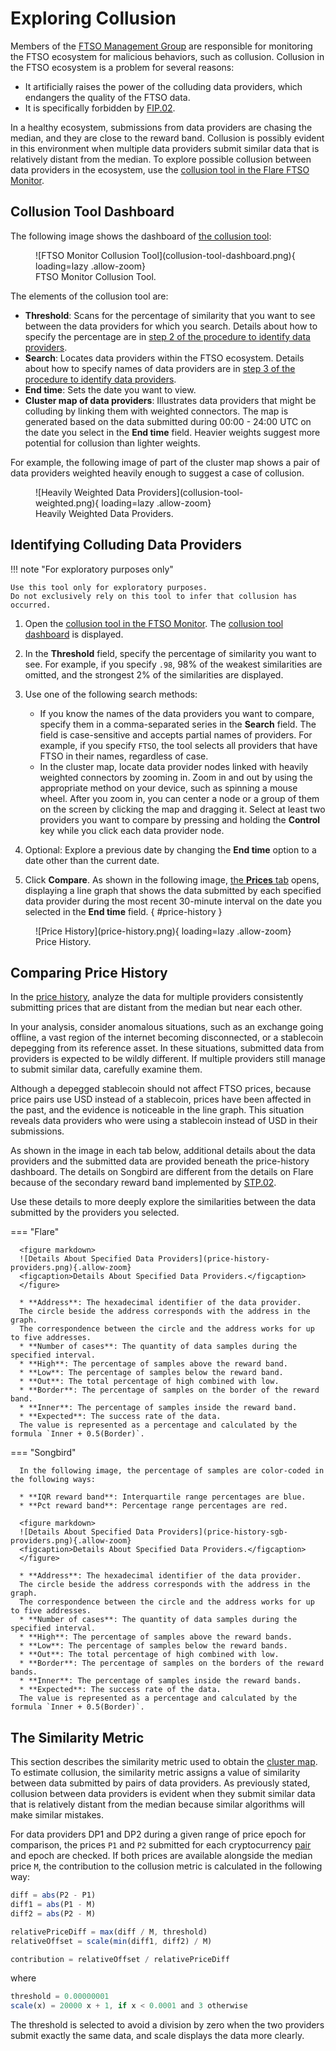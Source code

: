 # Exploring Collusion

Members of the [FTSO Management Group](./index.md) are responsible for monitoring the FTSO ecosystem for malicious behaviors, such as collusion.
Collusion in the FTSO ecosystem is a problem for several reasons:

* It artificially raises the power of the colluding data providers, which endangers the quality of the FTSO data.
* It is specifically forbidden by [FIP.02](https://proposals.flare.network/FIP/FIP_2.html).

In a healthy ecosystem, submissions from data providers are chasing the median, and they are close to the reward band. Collusion is possibly evident in this environment when multiple data providers submit similar data that is relatively distant from the median.
To explore possible collusion between data providers in the ecosystem, use the [collusion tool in the Flare FTSO Monitor](https://flare-ftso-monitor.flare.network/collusion).

## Collusion Tool Dashboard

The following image shows the dashboard of [the collusion tool](https://flare-ftso-monitor.flare.network/collusion):

<figure markdown>
![FTSO Monitor Collusion Tool](collusion-tool-dashboard.png){ loading=lazy .allow-zoom}
<figcaption>FTSO Monitor Collusion Tool.</figcaption>
</figure>

The elements of the collusion tool are:

* **Threshold**: Scans for the percentage of similarity that you want to see between the data providers for which you search.
  Details about how to specify the percentage are in [step 2 of the procedure to identify data providers](#identifying-colluding-data-providers).
* **Search**: Locates data providers within the FTSO ecosystem.
  Details about how to specify names of data providers are in [step 3 of the procedure to identify data providers](#identifying-colluding-data-providers).
* **End time**: Sets the date you want to view.
* **Cluster map of data providers**: Illustrates data providers that might be colluding by linking them with weighted connectors.
The map is generated based on the data submitted during 00:00 - 24:00 UTC on the date you select in the **End time** field.
Heavier weights suggest more potential for collusion than lighter weights.

For example, the following image of part of the cluster map shows a pair of data providers weighted heavily enough to suggest a case of collusion.

<figure markdown>
![Heavily Weighted Data Providers](collusion-tool-weighted.png){ loading=lazy .allow-zoom}
<figcaption>Heavily Weighted Data Providers.</figcaption>
</figure>

## Identifying Colluding Data Providers

!!! note "For exploratory purposes only"

    Use this tool only for exploratory purposes.
    Do not exclusively rely on this tool to infer that collusion has occurred.

1. Open the [collusion tool in the FTSO Monitor](https://flare-ftso-monitor.flare.network/collusion).
   The [collusion tool dashboard](#collusion-tool-dashboard) is displayed.
2. In the **Threshold** field, specify the percentage of similarity you want to see.
   For example, if you specify `.98`, 98% of the weakest similarities are omitted, and the strongest 2% of the similarities are displayed.
3. Use one of the following search methods:

    * If you know the names of the data providers you want to compare, specify them in a comma-separated series in the **Search** field. The field is case-sensitive and accepts partial names of providers. For example, if you specify `FTSO`, the tool selects all providers that have FTSO in their names, regardless of case.
    * In the cluster map, locate data provider nodes linked with heavily weighted connectors by zooming in.
    Zoom in and out by using the appropriate method on your device, such as spinning a mouse wheel.
    After you zoom in, you can center a node or a group of them on the screen by clicking the map and dragging it.
    Select at least two providers you want to compare by pressing and holding the **Control** key while you click each data provider node.

4. Optional: Explore a previous date by changing the **End time** option to a date other than the current date.
5. Click **Compare**.
   As shown in the following image, [the **Prices** tab](monitoring-price-history.md) opens, displaying a line graph that shows the data submitted by each specified data provider during the most recent 30-minute interval on the date you selected in the **End time** field.
   { #price-history }

<figure markdown>
![Price History](price-history.png){ loading=lazy .allow-zoom}
<figcaption>Price History.</figcaption>
</figure>

## Comparing Price History

In the [price history](#price-history), analyze the data for multiple providers consistently submitting prices that are distant from the median but near each other.

In your analysis, consider anomalous situations, such as an exchange going offline, a vast region of the internet becoming disconnected, or a stablecoin depegging from its reference asset.
In these situations, submitted data from providers is expected to be wildly different. If multiple providers still manage to submit similar data, carefully examine them.

Although a depegged stablecoin should not affect FTSO prices, because price pairs use USD instead of a stablecoin, prices have been affected in the past, and the evidence is noticeable in the line graph. This situation reveals data providers who were using a stablecoin instead of USD in their submissions.

As shown in the image in each tab below, additional details about the data providers and the submitted data are provided beneath the price-history dashboard.
The details on Songbird are different from the details on Flare because of the secondary reward band implemented by [STP.02](https://proposals.flare.network/STP/STP_2.html).

Use these details to more deeply explore the similarities between the data submitted by the providers you selected.

=== "Flare"

      <figure markdown>
      ![Details About Specified Data Providers](price-history-providers.png){.allow-zoom}
      <figcaption>Details About Specified Data Providers.</figcaption>
      </figure>

      * **Address**: The hexadecimal identifier of the data provider.
      The circle beside the address corresponds with the address in the graph.
      The correspondence between the circle and the address works for up to five addresses.
      * **Number of cases**: The quantity of data samples during the specified interval.
      * **High**: The percentage of samples above the reward band.
      * **Low**: The percentage of samples below the reward band.
      * **Out**: The total percentage of high combined with low.
      * **Border**: The percentage of samples on the border of the reward band.
      * **Inner**: The percentage of samples inside the reward band.
      * **Expected**: The success rate of the data.
      The value is represented as a percentage and calculated by the formula `Inner + 0.5(Border)`.

=== "Songbird"

      In the following image, the percentage of samples are color-coded in the following ways:

      * **IQR reward band**: Interquartile range percentages are blue.
      * **Pct reward band**: Percentage range percentages are red.

      <figure markdown>
      ![Details About Specified Data Providers](price-history-sgb-providers.png){.allow-zoom}
      <figcaption>Details About Specified Data Providers.</figcaption>
      </figure>

      * **Address**: The hexadecimal identifier of the data provider.
      The circle beside the address corresponds with the address in the graph.
      The correspondence between the circle and the address works for up to five addresses.
      * **Number of cases**: The quantity of data samples during the specified interval.
      * **High**: The percentage of samples above the reward bands.
      * **Low**: The percentage of samples below the reward bands.
      * **Out**: The total percentage of high combined with low.
      * **Border**: The percentage of samples on the borders of the reward bands.
      * **Inner**: The percentage of samples inside the reward bands.
      * **Expected**: The success rate of the data.
      The value is represented as a percentage and calculated by the formula `Inner + 0.5(Border)`.

## The Similarity Metric

This section describes the similarity metric used to obtain the [cluster map](#collusion-tool-dashboard).
To estimate collusion, the similarity metric assigns a value of similarity between data submitted by pairs of data providers.
As previously stated, collusion between data providers is evident when they submit similar data that is relatively distant from the median because similar algorithms will make similar mistakes.

For data providers DP1 and DP2 during a given range of price epoch for comparison, the prices `P1` and `P2` submitted for each cryptocurrency [pair](glossary.md#price_pair) and epoch are checked.
If both prices are available alongside the median price `M`, the contribution to the collusion metric is calculated in the following way:

``` js
diff = abs(P2 - P1)
diff1 = abs(P1 - M)
diff2 = abs(P2 - M)

relativePriceDiff = max(diff / M, threshold)
relativeOffset = scale(min(diff1, diff2) / M)

contribution = relativeOffset / relativePriceDiff
```

where

``` js
threshold = 0.00000001
scale(x) = 20000 x + 1, if x < 0.0001 and 3 otherwise
```

The threshold is selected to avoid a division by zero when the two providers submit exactly the same data, and scale displays the data more clearly.
